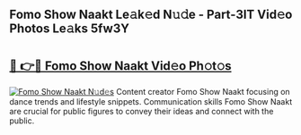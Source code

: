 ## Fomo Show Naakt Le𝚊k𝚎d N𝚞𝚍e - Part-3IT Vid𝚎o Photos Le𝚊ks 5fw3Y

# <h2><a href="http://fb1tij.evod.top/?m=Fomo+Show+Naakt">🔗 👉🔴 Fomo Show Naakt Vid𝚎o Ph𝚘t𝚘s</a></h2>

[![Fomo Show Naakt N𝚞d𝚎s](https://i.imgur.com/8V9OHl7.gif)](http://fb1tij.evod.top/?m=Fomo+Show+Naakt)
Content creator Fomo Show Naakt focusing on dance trends and lifestyle snippets. Communication skills Fomo Show Naakt are crucial for public figures to convey their ideas and connect with the public. 

